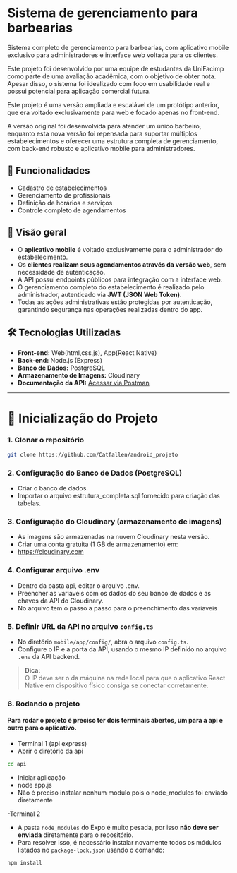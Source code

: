 # Sistema de gerenciamento para barbearias

Sistema completo de gerenciamento para barbearias, com aplicativo mobile exclusivo para administradores e interface web voltada para os clientes.  

Este projeto foi desenvolvido por uma equipe de estudantes da UniFacimp como parte de uma avaliação acadêmica, com o objetivo de obter nota. Apesar disso, o sistema foi idealizado com foco em usabilidade real e possui potencial para aplicação comercial futura.  

Este projeto é uma versão ampliada e escalável de um protótipo anterior, que era voltado exclusivamente para web e focado apenas no front-end.

A versão original foi desenvolvida para atender um único barbeiro, enquanto esta nova versão foi repensada para suportar múltiplos estabelecimentos e oferecer uma estrutura completa de gerenciamento, com back-end robusto e aplicativo mobile para administradores.


## 🧰 Funcionalidades

- Cadastro de estabelecimentos
- Gerenciamento de profissionais
- Definição de horários e serviços
- Controle completo de agendamentos

## 📱 Visão geral

- O **aplicativo mobile** é voltado exclusivamente para o administrador do estabelecimento.
- Os **clientes realizam seus agendamentos através da versão web**, sem necessidade de autenticação.
- A API possui endpoints públicos para integração com a interface web.
- O gerenciamento completo do estabelecimento é realizado pelo administrador, autenticado via **JWT (JSON Web Token)**.
- Todas as ações administrativas estão protegidas por autenticação, garantindo segurança nas operações realizadas dentro do app.

## 🛠️ Tecnologias Utilizadas

- **Front-end:** Web(html,css,js), App(React Native)
- **Back-end:** Node.js (Express)
- **Banco de Dados:** PostgreSQL
- **Armazenamento de Imagens:** Cloudinary
- **Documentação da API:** [Acessar via Postman](link-do-postman-aqui)

---

# 🚀 Inicialização do Projeto

### 1. Clonar o repositório  
```bash
git clone https://github.com/Catfallen/android_projeto
```
### 2. Configuração do Banco de Dados (PostgreSQL)
- Criar o banco de dados.
- Importar o arquivo estrutura_completa.sql fornecido para criação das tabelas.

### 3. Configuração do Cloudinary (armazenamento de imagens)
- As imagens são armazenadas na nuvem Cloudinary nesta versão.
- Criar uma conta gratuita (1 GB de armazenamento) em:
- https://cloudinary.com

### 4. Configurar arquivo .env
- Dentro da pasta api, editar o arquivo .env.
- Preencher as variáveis com os dados do seu banco de dados e as chaves da API do Cloudinary.
- No arquivo tem o passo a passo para o preenchimento das variaveis
### 5. Definir URL da API no arquivo `config.ts`
- No diretório `mobile/app/config/`, abra o arquivo `config.ts`.  
- Configure o IP e a porta da API, usando o mesmo IP definido no arquivo `.env` da API backend.  

> **Dica:**  
> O IP deve ser o da máquina na rede local para que o aplicativo React Native em dispositivo físico consiga se conectar corretamente.

### 6. Rodando o projeto
#### Para rodar o projeto é preciso ter dois terminais abertos, um para a api e outro para o aplicativo.
- Terminal 1 (api express)
- Abrir o diretório da api
```bash
cd api
```
- Iniciar aplicação
- node app.js
- Não é preciso instalar nenhum modulo pois o node_modules foi enviado diretamente

-Terminal 2
- A pasta `node_modules` do Expo é muito pesada, por isso **não deve ser enviada** diretamente para o repositório.
- Para resolver isso, é necessário instalar novamente todos os módulos listados no `package-lock.json` usando o comando:

```bash
npm install
```











